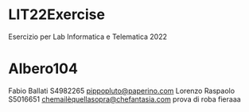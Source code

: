 # LIT22Exercise
Esercizio per Lab Informatica e Telematica 2022
# Albero104
Fabio Ballati S4982265 pippopluto@paperino.com
Lorenzo Raspaolo S5016651 chemailèquellasopra@chefantasia.com
prova di roba fieraaa
